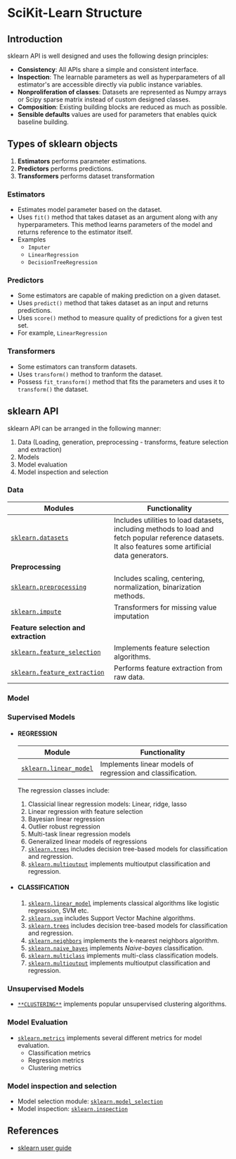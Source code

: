 # SciKit-Learn Structure
## Introduction
sklearn API is well designed and uses the following design principles:
- **Consistency**: All APIs share a simple and consistent interface.
- **Inspection**: The learnable parameters as well as hyperparameters of all estimator's are accessible directly via public instance variables.
- **Nonproliferation of classes**: Datasets are represented as Numpy arrays or Scipy sparse matrix instead of custom designed classes.
- **Composition**: Existing building blocks are reduced as much as possible.
- **Sensible defaults** values are used for parameters that enables quick baseline building.

## Types of sklearn objects
1. **Estimators** performs parameter estimations.
2. **Predictors** performs predictions.
3. **Transformers** performs dataset transformation

### Estimators
- Estimates model parameter based on the dataset.
- Uses `fit()` method that takes dataset as an argument along with any hyperparameters. This method learns parameters of the model and returns reference to the estimator itself.
- Examples
    - `Imputer`
    - `LinearRegression`
    - `DecisionTreeRegression`
 
### Predictors
- Some estimators are capable of making prediction on a given dataset.
- Uses `predict()` method that takes dataset as an input and returns predictions.
- Uses `score()` method to measure quality of predictions for a given test set.
- For example, `LinearRegression`

### Transformers
- Some estimators can transform datasets.
- Uses `transform()` method to tranform the dataset.
- Possess `fit_transform()` method that fits the parameters and uses it to `transform()` the dataset.

## sklearn API
sklearn API can be arranged in the following manner:
1. Data (Loading, generation, preprocessing - transforms, feature selection and extraction)
2. Models
3. Model evaluation
4. Model inspection and selection

### Data

| Modules | Functionality |
| ------- | ------------- |
| [`sklearn.datasets`](https://scikit-learn.org/stable/modules/classes.html#module-sklearn.datasets) | Includes utilities to load datasets, including methods to load and fetch popular reference datasets. It also features some artificial data generators. |
| **Preprocessing**| |
| [`sklearn.preprocessing`](https://scikit-learn.org/stable/modules/classes.html#module-sklearn.preprocessing) | Includes scaling, centering, normalization, binarization methods.|
| [`sklearn.impute`](https://scikit-learn.org/stable/modules/classes.html#module-sklearn.impute) | Transformers for missing value imputation |
| **Feature selection and extraction**||
| [`sklearn.feature_selection`](https://scikit-learn.org/stable/modules/classes.html#module-sklearn.feature_selection) | Implements feature selection algorithms.|
| [`sklearn.feature_extraction`](https://scikit-learn.org/stable/modules/classes.html#module-sklearn.feature_extraction) | Performs feature extraction from raw data.|

### Model

### Supervised Models

- #### **REGRESSION**

  | Module | Functionality |
  | ------ | ------------- |
  | [`sklearn.linear_model`](https://scikit-learn.org/stable/modules/classes.html#module-sklearn.linear_model) | Implements linear models of regression and classification. |
  
  The regression classes include:
  1. Classicial linear regression models: Linear, ridge, lasso
  2. Linear regression with feature selection
  3. Bayesian linear regression
  4. Outlier robust regression
  5. Multi-task linear regression models
  6. Generalized linear models of regressions
  7. [`sklearn.trees`](https://scikit-learn.org/stable/modules/classes.html#module-sklearn.tree) includes decision tree-based models for classification and regression.
  8. [`sklearn.multioutput`](https://scikit-learn.org/stable/modules/classes.html#module-sklearn.multioutput) implements multioutput classification and regression.

- #### **CLASSIFICATION**

  1. [`sklearn.linear_model`](https://scikit-learn.org/stable/modules/classes.html#module-sklearn.linear_model) implements classical algorithms like logistic regression, SVM etc.
  2. [`sklearn.svm`](https://scikit-learn.org/stable/modules/classes.html#module-sklearn.svm) includes Support Vector Machine algorithms.
  3. [`sklearn.trees`](https://scikit-learn.org/stable/modules/classes.html#module-sklearn.tree) includes decision tree-based models for classification and regression.
  4. [`sklearn.neighbors`](https://scikit-learn.org/stable/modules/classes.html#module-sklearn.neighbors) implements the k-nearest neighbors algorithm.
  5. [`sklearn.naive_bayes`](https://scikit-learn.org/stable/modules/classes.html#module-sklearn.naive_bayes) implements *Naive-bayes* classification.
  6. [`sklearn.multiclass`](https://scikit-learn.org/stable/modules/classes.html#module-sklearn.multiclass) implements multi-class classification models.
  7. [`sklearn.multioutput`](https://scikit-learn.org/stable/modules/classes.html#module-sklearn.multioutput) implements multioutput classification and regression.
 
### Unsupervised Models
 - [`**CLUSTERING**`](https://scikit-learn.org/stable/modules/classes.html#module-sklearn.cluster) implements popular unsupervised clustering algorithms.

### Model Evaluation
* [`sklearn.metrics`](https://scikit-learn.org/stable/modules/classes.html#module-sklearn.metrics) implements several different metrics for model evaluation.
  * Classification metrics
  * Regression metrics
  * Clustering metrics

### Model inspection and selection
*  Model selection module: [`sklearn.model_selection`](https://scikit-learn.org/stable/modules/classes.html#module-sklearn.model_selection)
*  Model inspection: [`sklearn.inspection`](https://scikit-learn.org/stable/modules/classes.html#module-sklearn.inspection)

## References
* [sklearn user guide](https://scikit-learn.org/stable/user_guide.html#user-guide)

